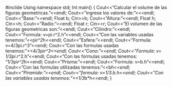 #inclide <iostream>
Using namespace std;
Int main() {
Cout<<”Calcular el volume de las figuras geometricas.”<<endl;
Cout<<”ingrese los valores de:”<<<endl;
Cout<<”Base:”<<endl;
Float b;
Cin>>b;
Cout<<”Altura:”<<endl;
Float h;
Cin>>h;
Cout<<”Radio:”<<endl;
Float r;
Cin>>r;
Cout<<”El volumen de las figuras geometricas son:”<<endl;
Cout<<”Cilindro:”<<endl;
Cout<<”Formula: v=pi.r^2.h”<<endl;
Cout<<”Con las variables usadas tenemos:”<<pi*r^2*h<<endl;
Cout<<”Esfera:”<<endl;
Cout<<”Formula: v=4/3pi.r^3”<<endl;
Cout<<”Con las formulas usadas tenemos:”<<4/3pi*r^3<<endl;
Cout<<”Cono:”<<endl;
Cout<<”Formula: v= 1/3pi*.r^2.h”<<endl;
Cout<<”Con las formulas usadas tenemos: “1/3pi*r^2*h<<endl;
Cout<<”Prisma:”<<endl;
Cout<<”Formula: v=b.h”<<endl;
Cout<<”Con las formulas utilizadas tenemos:”<<b*h<<endl;
Cout<<”Piramide:”<<endl;
Cout<<”formula: v=1/3.b.h<<endl;
Cout<<”Con las variables usadas tenemos:”<<1/3*b*h<<endl;
}

